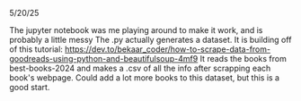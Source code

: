 5/20/25

The jupyter notebook was me playing around to make it work, and is probably a little messy
The .py actually generates a dataset. It is building off of this tutorial: https://dev.to/bekaar_coder/how-to-scrape-data-from-goodreads-using-python-and-beautifulsoup-4mf9
It reads the books from best-books-2024 and makes a .csv of all the info after scrapping each book's webpage. Could add a lot more books to this dataset, but this is a good start. 
